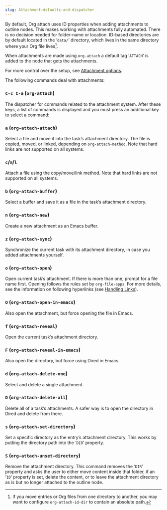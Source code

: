 ```yaml
---
slug: Attachment-defaults-and-dispatcher
---
```


By default, Org attach uses ID properties when adding attachments to outline nodes. This makes working with attachments fully automated. There is no decision needed for folder-name or location. ID-based directories are by default located in the ‘`data/`’ directory, which lives in the same directory where your Org file lives[^1].

When attachments are made using `org-attach` a default tag ‘`ATTACH`’ is added to the node that gets the attachments.

For more control over the setup, see [Attachment options](/docs/org/Attachment-options).

The following commands deal with attachments:

### `C-c C-a` (`org-attach`)

The dispatcher for commands related to the attachment system. After these keys, a list of commands is displayed and you must press an additional key to select a command:

### `a` (`org-attach-attach`)

Select a file and move it into the task’s attachment directory. The file is copied, moved, or linked, depending on `org-attach-method`. Note that hard links are not supported on all systems.

### `c`/`m`/`l`

Attach a file using the copy/move/link method. Note that hard links are not supported on all systems.

### `b` (`org-attach-buffer`)

Select a buffer and save it as a file in the task’s attachment directory.

### `n` (`org-attach-new`)

Create a new attachment as an Emacs buffer.

### `z` (`org-attach-sync`)

Synchronize the current task with its attachment directory, in case you added attachments yourself.

### `o` (`org-attach-open`)

Open current task’s attachment. If there is more than one, prompt for a file name first. Opening follows the rules set by `org-file-apps`. For more details, see the information on following hyperlinks (see [Handling Links](/docs/org/Handling-Links)).

### `O` (`org-attach-open-in-emacs`)

Also open the attachment, but force opening the file in Emacs.

### `f` (`org-attach-reveal`)

Open the current task’s attachment directory.

### `F` (`org-attach-reveal-in-emacs`)

Also open the directory, but force using Dired in Emacs.

### `d` (`org-attach-delete-one`)

Select and delete a single attachment.

### `D` (`org-attach-delete-all`)

Delete all of a task’s attachments. A safer way is to open the directory in Dired and delete from there.

### `s` (`org-attach-set-directory`)

Set a specific directory as the entry’s attachment directory. This works by putting the directory path into the ‘`DIR`’ property.

### `S` (`org-attach-unset-directory`)

Remove the attachment directory. This command removes the ‘`DIR`’ property and asks the user to either move content inside that folder, if an ‘`ID`’ property is set, delete the content, or to leave the attachment directory as is but no longer attached to the outline node.

[^1]: If you move entries or Org files from one directory to another, you may want to configure `org-attach-id-dir` to contain an absolute path.
